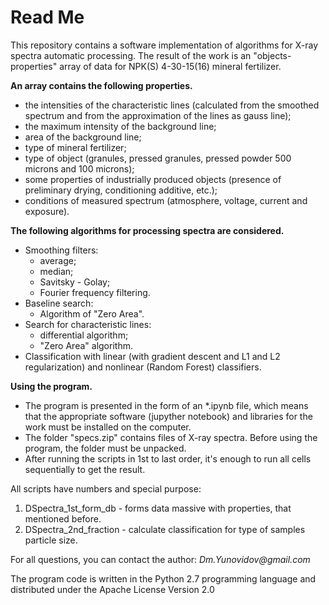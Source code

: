 # Read Me

This repository contains a software implementation of algorithms for X-ray spectra automatic processing. The result of the work is an "objects-properties" array of data for NPK(S) 4-30-15(16) mineral fertilizer. 

**An array contains the following properties.**
- the intensities of the characteristic lines (calculated from the smoothed spectrum and from the approximation of the lines as gauss line);
- the maximum intensity of the background line;
- area of the background line;
- type of mineral fertilizer;
- type of object (granules, pressed granules, pressed powder 500 microns and 100 microns);
- some properties of industrially produced objects (presence of preliminary drying, conditioning additive, etc.);
- conditions of measured spectrum (atmosphere, voltage, current and exposure).

**The following algorithms for processing spectra are considered.**
* Smoothing filters:
  * average;
  * median;
  * Savitsky - Golay;
  * Fourier frequency filtering.
* Baseline search:
  * Algorithm of "Zero Area".
* Search for characteristic lines:
  * differential algorithm;
  * "Zero Area" algorithm.
* Classification with linear (with gradient descent and L1 and L2 regularization) and nonlinear (Random Forest) classifiers.

**Using the program.**

* The program is presented in the form of an *.ipynb file, which means that the appropriate software (jupyther notebook) and libraries for the work must be installed on the computer.
* The folder "specs.zip" contains files of X-ray spectra. Before using the program, the folder must be unpacked.
* After running the scripts in 1st to last order, it's enough to run all cells sequentially to get the result.

All scripts have numbers and special purpose:
1. DSpectra_1st_form_db - forms data massive with properties, that mentioned before.
2. DSpectra_2nd_fraction - calculate classification for type of samples particle size.

For all questions, you can contact the author: _Dm.Yunovidov@gmail.com_




The program code is written in the Python 2.7 programming language and distributed under the Apache License
Version 2.0
